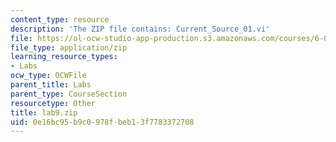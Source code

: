 ```yaml
---
content_type: resource
description: 'The ZIP file contains: Current_Source_01.vi'
file: https://ol-ocw-studio-app-production.s3.amazonaws.com/courses/6-071j-introduction-to-electronics-signals-and-measurement-spring-2006/0e16bc95b9c0978fbeb13f7783372708_lab9.zip
file_type: application/zip
learning_resource_types:
- Labs
ocw_type: OCWFile
parent_title: Labs
parent_type: CourseSection
resourcetype: Other
title: lab9.zip
uid: 0e16bc95-b9c0-978f-beb1-3f7783372708
---
```

